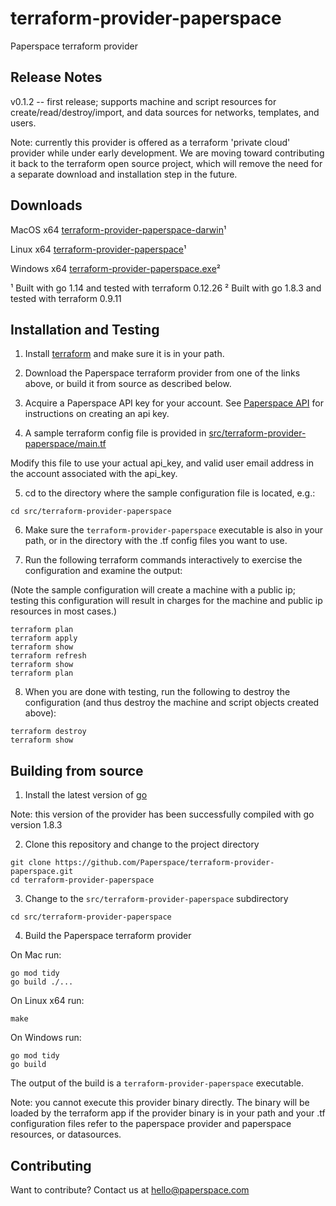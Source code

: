 # terraform-provider-paperspace
Paperspace terraform provider

## Release Notes

v0.1.2 -- first release; supports machine and script resources for create/read/destroy/import, and data sources for networks, templates, and users.

Note: currently this provider is offered as a terraform 'private cloud' provider while under early development.  We are moving toward contributing it back to the terraform open source project, which will remove the need for a separate download and installation step in the future.

## Downloads

MacOS x64 [terraform-provider-paperspace-darwin](https://ps-terraform.s3.amazonaws.com/darwin/terraform-provider-paperspace)¹

Linux x64 [terraform-provider-paperspace](https://s3.amazonaws.com/ps-terraform/terraform-provider-paperspace)¹

Windows x64 [terraform-provider-paperspace.exe](https://s3.amazonaws.com/ps-terraform/terraform-provider-paperspace.exe)²

¹ Built with go 1.14 and tested with terraform 0.12.26
² Built with go 1.8.3 and tested with terraform 0.9.11

## Installation and Testing
1) Install [terraform](https://www.terraform.io/downloads.html) and make sure it is in your path.

2) Download the Paperspace terraform provider from one of the links above, or build it from source as described below.

3) Acquire a Paperspace API key for your account. See [Paperspace API](https://paperspace.github.io/paperspace-node/) for instructions on creating an api key.

4) A sample terraform config file is provided in [src/terraform-provider-paperspace/main.tf](src/terraform-provider-paperspace/main.tf)

Modify this file to use your actual api_key, and valid user email address in the account associated with the api_key.

5) cd to the directory where the sample configuration file is located, e.g.:
```
cd src/terraform-provider-paperspace
```

6) Make sure the `terraform-provider-paperspace` executable is also in your path, or in the directory with the .tf config files you want to use.

7) Run the following terraform commands interactively to exercise the configuration and examine the output:

(Note the sample configuration will create a machine with a public ip; testing this configuration will result in charges for the machine and public ip resources in most cases.)

```
terraform plan
terraform apply
terraform show
terraform refresh
terraform show
terraform plan
```

8) When you are done with testing, run the following to destroy the configuration (and thus destroy the machine and script objects created above):
```
terraform destroy
terraform show
```  

## Building from source

1) Install the latest version of [go](https://golang.org/dl/)

Note: this version of the provider has been successfully compiled with go version 1.8.3

2) Clone this repository and change to the project directory
```
git clone https://github.com/Paperspace/terraform-provider-paperspace.git
cd terraform-provider-paperspace
```

3) Change to the `src/terraform-provider-paperspace` subdirectory
```
cd src/terraform-provider-paperspace
```

4) Build the Paperspace terraform provider

On Mac run:
```
go mod tidy
go build ./...
```

On Linux x64 run:
```
make
```

On Windows run:
```
go mod tidy
go build
```

The output of the build  is a `terraform-provider-paperspace` executable.

Note: you cannot execute this provider binary directly.  The binary will be loaded by the terraform app if the provider binary is in your path and your .tf configuration files refer to the paperspace provider and paperspace resources, or datasources.

## Contributing

Want to contribute?  Contact us at hello@paperspace.com
